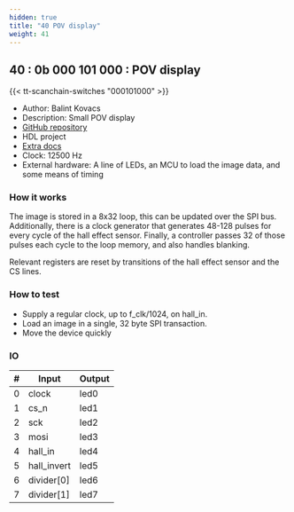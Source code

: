 ```yaml
---
hidden: true
title: "40 POV display"
weight: 41
---
```


## 40 : 0b 000 101 000 : POV display

{{< tt-scanchain-switches "000101000" >}}

* Author: Balint Kovacs
* Description: Small POV display
* [GitHub repository](https://github.com/dratini0/tt03-pov-display)
* HDL project
* [Extra docs]()
* Clock: 12500 Hz
* External hardware: A line of LEDs, an MCU to load the image data, and some means of timing



### How it works

The image is stored in a 8x32 loop, this can be updated over the SPI bus.
Additionally, there is a clock generator that generates 48-128 pulses for every cycle of the hall effect sensor.
Finally, a controller passes 32 of those pulses each cycle to the loop memory, and also handles blanking.

Relevant registers are reset by transitions of the hall effect sensor and the CS lines.


### How to test

* Supply a regular clock, up to f_clk/1024, on hall_in.
* Load an image in a single, 32 byte SPI transaction.
* Move the device quickly


### IO

| # | Input        | Output       |
|---|--------------|--------------|
| 0 | clock  | led0 |
| 1 | cs_n  | led1 |
| 2 | sck  | led2 |
| 3 | mosi  | led3 |
| 4 | hall_in  | led4 |
| 5 | hall_invert  | led5 |
| 6 | divider[0]  | led6 |
| 7 | divider[1]  | led7 |
